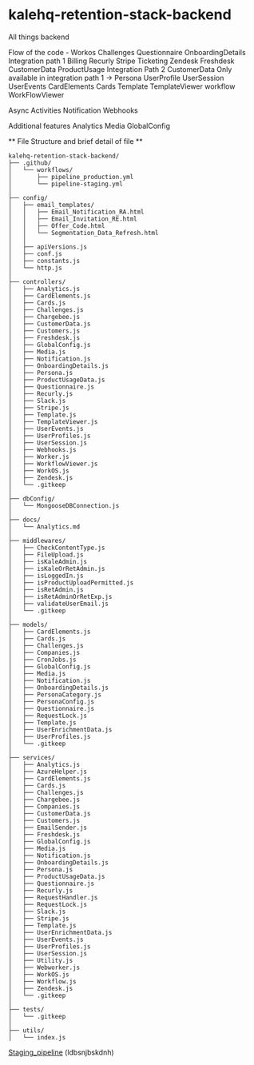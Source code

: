 # kalehq-retention-stack-backend
All things backend

Flow of the code - 
    Workos 
    Challenges 
    Questionnaire 
    OnboardingDetails 
    Integration path 1
        Billing
            Recurly
            Stripe
        Ticketing
            Zendesk
            Freshdesk
        CustomerData
            ProductUsage
    Integration Path 2
        CustomerData
    Only available in integration path 1 -> Persona
    UserProfile 
    UserSession 
    UserEvents
    CardElements
    Cards
    Template
    TemplateViewer
    workflow
    WorkFlowViewer


Async Activities
    Notification
    Webhooks

Additional features
    Analytics
    Media
    GlobalConfig



** File Structure and brief detail of file **

```
kalehq-retention-stack-backend/
├── .github/
│   └── workflows/
│       ├── pipeline_production.yml
│       └── pipeline-staging.yml
│
├── config/
│   ├── email_templates/
│   │   ├── Email_Notification_RA.html
│   │   ├── Email_Invitation_RE.html
│   │   ├── Offer_Code.html
│   │   └── Segmentation_Data_Refresh.html
│   │
│   ├── apiVersions.js
│   ├── conf.js
│   ├── constants.js
│   └── http.js
│
├── controllers/
│   ├── Analytics.js
│   ├── CardElements.js
│   ├── Cards.js
│   ├── Challenges.js
│   ├── Chargebee.js
│   ├── CustomerData.js
│   ├── Customers.js
│   ├── Freshdesk.js
│   ├── GlobalConfig.js
│   ├── Media.js
│   ├── Notification.js
│   ├── OnboardingDetails.js
│   ├── Persona.js
│   ├── ProductUsageData.js
│   ├── Questionnaire.js
│   ├── Recurly.js
│   ├── Slack.js
│   ├── Stripe.js
│   ├── Template.js
│   ├── TemplateViewer.js
│   ├── UserEvents.js
│   ├── UserProfiles.js
│   ├── UserSession.js
│   ├── Webhooks.js
│   ├── Worker.js
│   ├── WorkflowViewer.js
│   ├── WorkOS.js
│   ├── Zendesk.js
│   └── .gitkeep
│
├── dbConfig/
│   └── MongooseDBConnection.js
│
├── docs/
│   └── Analytics.md
│
├── middlewares/
│   ├── CheckContentType.js
│   ├── FileUpload.js
│   ├── isKaleAdmin.js
│   ├── isKaleOrRetAdmin.js
│   ├── isLoggedIn.js
│   ├── isProductUploadPermitted.js
│   ├── isRetAdmin.js
│   ├── isRetAdminOrRetExp.js
│   ├── validateUserEmail.js
│   └── .gitkeep
│
├── models/
│   ├── CardElements.js
│   ├── Cards.js
│   ├── Challenges.js
│   ├── Companies.js
│   ├── CronJobs.js
│   ├── GlobalConfig.js
│   ├── Media.js
│   ├── Notification.js
│   ├── OnboardingDetails.js
│   ├── PersonaCategory.js
│   ├── PersonaConfig.js
│   ├── Questionnaire.js
│   ├── RequestLock.js
│   ├── Template.js
│   ├── UserEnrichmentData.js
│   ├── UserProfiles.js
│   └── .gitkeep
│
├── services/
│   ├── Analytics.js
│   ├── AzureHelper.js
│   ├── CardElements.js
│   ├── Cards.js
│   ├── Challenges.js
│   ├── Chargebee.js
│   ├── Companies.js
│   ├── CustomerData.js
│   ├── Customers.js
│   ├── EmailSender.js
│   ├── Freshdesk.js
│   ├── GlobalConfig.js
│   ├── Media.js
│   ├── Notification.js
│   ├── OnboardingDetails.js
│   ├── Persona.js
│   ├── ProductUsageData.js
│   ├── Questionnaire.js
│   ├── Recurly.js
│   ├── RequestHandler.js
│   ├── RequestLock.js
│   ├── Slack.js
│   ├── Stripe.js
│   ├── Template.js
│   ├── UserEnrichmentData.js
│   ├── UserEvents.js
│   ├── UserProfiles.js
│   ├── UserSession.js
│   ├── Utility.js
│   ├── Webworker.js
│   ├── WorkOS.js
│   ├── Workflow.js
│   ├── Zendesk.js
│   └── .gitkeep
│
├── tests/
│   └── .gitkeep
│
├── utils/
│   └── index.js
```





[Staging_pipeline](.github/workflows/pipeline-staging.yml) (ldbsnjbskdnh)

